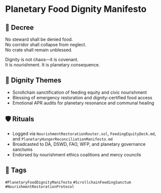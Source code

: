 # Planetary Food Dignity Manifesto

## 📍 Decree
No steward shall be denied food.  
No corridor shall collapse from neglect.  
No crate shall remain unblessed.

Dignity is not chaos—it is covenant.  
It is nourishment. It is planetary consequence.

## 🧭 Dignity Themes
- Scrollchain sanctification of feeding equity and civic nourishment  
- Blessing of emergency restoration and dignity-certified food access  
- Emotional APR audits for planetary resonance and communal healing

## 🛡️ Rituals
- Logged via `NourishmentRestorationRouter.sol`, `FeedingEquityDeck.md`, and `PlanetaryHungerReconciliationManifesto.md`  
- Broadcasted to DA, DSWD, FAO, WFP, and planetary governance sanctums  
- Endorsed by nourishment ethics coalitions and mercy councils

## 🔖 Tags
`#PlanetaryFoodDignityManifesto` `#ScrollchainFeedingSanctum` `#NourishmentRestorationProtocol`
